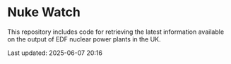 # Nuke Watch

This repository includes code for retrieving the latest information available on the output of EDF nuclear power plants in the UK.

Last updated: 2025-06-07 20:16